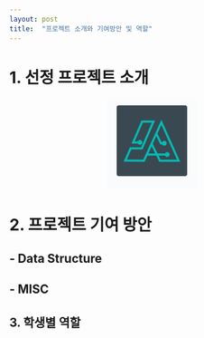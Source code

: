 ```yaml
---
layout: post
title:  "프로젝트 소개와 기여방안 및 역할"
---
```




# 1. 선정 프로젝트 소개
<center>
 <img src = "/images/logo.PNG">
</center>

# 2. 프로젝트 기여 방안

 ## - Data Structure
 ## - MISC



## 3. 학생별 역할
